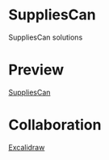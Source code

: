 # SuppliesCan
SuppliesCan solutions

# Preview
[SuppliesCan](https://htmlpreview.github.io/?https://raw.githubusercontent.com/znisar/SuppliesCan/main/Index.html)

# Collaboration 
[Excalidraw](https://excalidraw.com/)